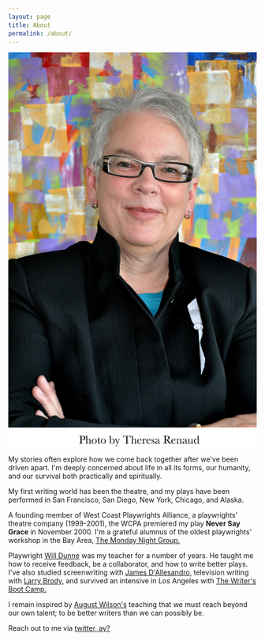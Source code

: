 ```yaml
---
layout: page
title: About
permalink: /about/
---
```


<img class="col one right" src="/img/jde.jpg">

<br/>
<p>My stories often explore how we come back together after we've been driven apart. I'm deeply concerned about life in all its forms, our humanity, and our survival both practically and spiritually.</p>

<p>My first writing world has been the theatre, and my plays have been performed in San Francisco, San Diego, New York, Chicago, and Alaska.</p>

<p>A founding member of West Coast Playwrights Alliance, a playwrights’ theatre company (1999-2001), the WCPA premiered my play <strong>Never Say Grace</strong> in November 2000. 
I'm a grateful alumnus of the oldest playwrights’ workshop in the Bay Area, <a href="http://mondaynightgroup.net" target="blank">The Monday Night Group.</a></p>

<p>Playwright <a href="http://www.willdunne.com" target="_blank">Will Dunne</a> was my teacher for a number of years. He taught me how to receive feedback, be a collaborator, and how to write better plays. I've also studied screenwriting with <a href="https://en.wikipedia.org/wiki/James_Dalessandro" target="_blank">James D'Allesandro,</a> television writing with <a href="http://tvwriter.net" target="_blank">Larry Brody,</a> and survived an intensive in Los Angeles with <a href="http://www.writersbootcamp.com" target="_blank">The Writer's Boot Camp.</a></p>
<p>I remain inspired by <a href="http://www.augustwilson.net" target="_blank">August Wilson's</a> teaching that we must reach beyond our own talent; to be better writers than we can possibly be.</p>

<p>Reach out to me via <a href="https://twitter.com/{{ site.twitter_username }}"><i class="fa fa-twitter"></i> twitter, ay?</a></p>


